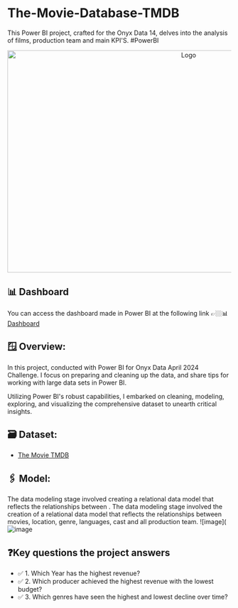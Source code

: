 # The-Movie-Database-TMDB
This Power BI project, crafted for the Onyx Data 14, delves into the analysis of films, production team and main KPI'S. #PowerBI

<div align="center">
<img src="https://github.com/IrisMejuto/The-Movie-Database-TMDB/blob/main/Images/Slide4.JPG" alt="Logo" width="800" height="500">
</div>

## 📊 Dashboard
You can access the dashboard made in Power BI at the following link 👉🏼📊 [Dashboard](https://app.powerbi.com/view?r=eyJrIjoiNjUyODlkZDAtMmZhNS00NWE3LTk2NjYtNzNmZTgwNThlMGNjIiwidCI6IjA1ZWE3NGEzLTkyYzUtNGMzMS05NzhhLTkyNWMzYzc5OWNkMCIsImMiOjh9)

## 🪟 Overview:

In this project, conducted with Power BI for Onyx Data April 2024 Challenge. I focus on preparing and cleaning up the data, and share tips for working with large data sets in Power BI.

Utilizing Power BI's robust capabilities, I embarked on cleaning, modeling, exploring, and visualizing the comprehensive dataset to unearth critical insights.


## 🗃️ Dataset:

* [The Movie TMDB](https://zoomchartswebstorage.blob.core.windows.net/contest/Onyx_Data_DataDNA_Challenge_April_2024.zip)

## 🖇️ Model:

The data modeling stage involved creating a relational data model that reflects the relationships between .
The data modeling stage involved the creation of a relational data model that reflects the relationships between movies, location, genre, languages, cast and all production team.
![image](![image](https://github.com/IrisMejuto/The-Movie-Database-TMDB/blob/main/Images/Model.png)



 ## ❓Key questions the project answers
* ✅ 1. Which Year has the highest revenue?
* ✅ 2. Which producer achieved the highest revenue with the lowest budget?
* ✅ 3. Which genres have seen the highest and lowest decline over time?

